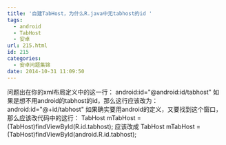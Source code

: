 ```yaml
---
title: '自建TabHost，为什么R.java中无tabhost的id '
tags:
  - android
  - TabHost
  - 安卓
url: 215.html
id: 215
categories:
  - 安卓问题集锦
date: 2014-10-31 11:09:50
---
```


问题出在你的xml布局定义中的这一行： android:id="@android:id/tabhost" 如果是想不用android的tabhost的id，那么这行应该改为： android:id="@+id/tabhost" 如果确实要用android的定义，又要找到这个窗口，那么应该改代码中的这行： TabHost mTabHost = (TabHost)findViewById(R.id.tabhost); 应该改成 TabHost mTabHost = (TabHost)findViewById(android.R.id.tabhost);